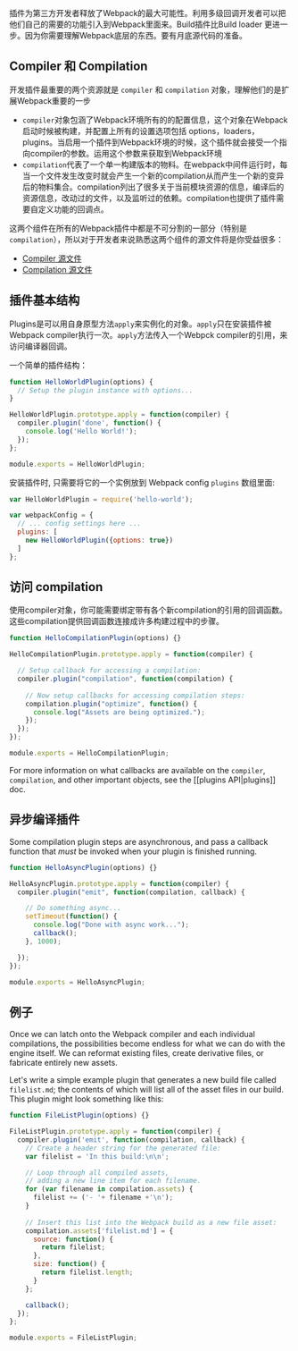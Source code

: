 插件为第三方开发者释放了Webpack的最大可能性。利用多级回调开发者可以把他们自己的需要的功能引入到Webpack里面来。Build插件比Build loader 更进一步。因为你需要理解Webpack底层的东西。要有月底源代码的准备。

## Compiler 和 Compilation
开发插件最重要的两个资源就是 `compiler` 和 `compilation` 对象，理解他们的是扩展Webpack重要的一步
- `compiler`对象包涵了Webpack环境所有的的配置信息，这个对象在Webpack启动时候被构建，并配置上所有的设置选项包括 options，loaders，plugins。当启用一个插件到Webpack环境的时候，这个插件就会接受一个指向compiler的参数。运用这个参数来获取到Webpack环境
- `compilation`代表了一个单一构建版本的物料。在webpack中间件运行时，每当一个文件发生改变时就会产生一个新的compilation从而产生一个新的变异后的物料集合。compilation列出了很多关于当前模块资源的信息，编译后的资源信息，改动过的文件，以及监听过的依赖。compilation也提供了插件需要自定义功能的回调点。

这两个组件在所有的Webpack插件中都是不可分割的一部分（特别是`compilation`），所以对于开发者来说熟悉这两个组件的源文件将是你受益很多：

- [Compiler 源文件](https://github.com/webpack/webpack/blob/master/lib/Compiler.js)
- [Compilation 源文件](https://github.com/webpack/webpack/blob/master/lib/Compilation.js)

## 插件基本结构

Plugins是可以用自身原型方法`apply`来实例化的对象。`apply`只在安装插件被Webpack compiler执行一次。`apply`方法传入一个Webpck compiler的引用，来访问编译器回调。

一个简单的插件结构：

```javascript
function HelloWorldPlugin(options) {
  // Setup the plugin instance with options...
}

HelloWorldPlugin.prototype.apply = function(compiler) {
  compiler.plugin('done', function() {
    console.log('Hello World!'); 
  });
};

module.exports = HelloWorldPlugin;
```

安装插件时, 只需要将它的一个实例放到 Webpack config `plugins` 数组里面:

```javascript
var HelloWorldPlugin = require('hello-world');

var webpackConfig = {
  // ... config settings here ...
  plugins: [
    new HelloWorldPlugin({options: true})
  ]
};
```

## 访问 compilation

使用compiler对象，你可能需要绑定带有各个新compilation的引用的回调函数。这些compilation提供回调函数连接成许多构建过程中的步骤。

```javascript
function HelloCompilationPlugin(options) {}

HelloCompilationPlugin.prototype.apply = function(compiler) {

  // Setup callback for accessing a compilation:
  compiler.plugin("compilation", function(compilation) {
    
    // Now setup callbacks for accessing compilation steps:
    compilation.plugin("optimize", function() {
      console.log("Assets are being optimized.");
    });
  });
});

module.exports = HelloCompilationPlugin;
```

For more information on what callbacks are available on the `compiler`, `compilation`, and other important objects, see the [[plugins API|plugins]] doc.

## 异步编译插件

Some compilation plugin steps are asynchronous, and pass a callback function that _must_ be invoked when your plugin is finished running.

```javascript
function HelloAsyncPlugin(options) {}

HelloAsyncPlugin.prototype.apply = function(compiler) {
  compiler.plugin("emit", function(compilation, callback) {

    // Do something async...
    setTimeout(function() {
      console.log("Done with async work...");
      callback();
    }, 1000);

  });
});

module.exports = HelloAsyncPlugin;
```

## 例子

Once we can latch onto the Webpack compiler and each individual compilations, the possibilities become endless for what we can do with the engine itself. We can reformat existing files, create derivative files, or fabricate entirely new assets.

Let's write a simple example plugin that generates a new build file called `filelist.md`; the contents of which will list all of the asset files in our build. This plugin might look something like this:

```javascript
function FileListPlugin(options) {}

FileListPlugin.prototype.apply = function(compiler) {
  compiler.plugin('emit', function(compilation, callback) {
    // Create a header string for the generated file:
    var filelist = 'In this build:\n\n';

    // Loop through all compiled assets,
    // adding a new line item for each filename.
    for (var filename in compilation.assets) {
      filelist += ('- '+ filename +'\n');
    }
    
    // Insert this list into the Webpack build as a new file asset:
    compilation.assets['filelist.md'] = {
      source: function() {
        return filelist;
      },
      size: function() {
        return filelist.length;
      }
    };

    callback();
  });
};

module.exports = FileListPlugin;
```